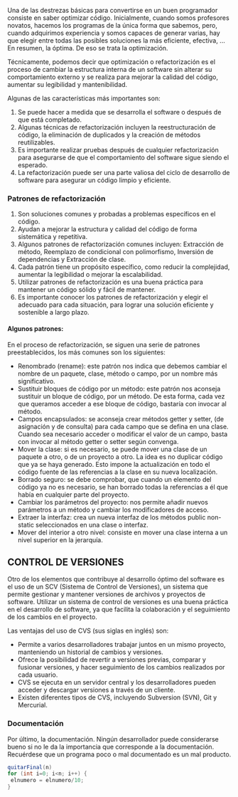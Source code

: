 Una de las destrezas básicas para convertirse en un buen programador consiste en saber optimizar código. Inicialmente, cuando somos profesores novatos, hacemos los programas de la única forma que sabemos, pero, cuando adquirimos experiencia y somos capaces de generar varias, hay que elegir entre todas las posibles soluciones la más eficiente, efectiva, ... En resumen, la óptima. De eso se trata la optimización.

Técnicamente, podemos decir que optimización o refactorización es el proceso de cambiar la estructura interna de un software sin alterar su comportamiento externo y se realiza para mejorar la calidad del código, aumentar su legibilidad y mantenibilidad.

Algunas de las características más importantes son:

1. Se puede hacer a medida que se desarrolla el software o después de que está completado.
2. Algunas técnicas de refactorización incluyen la reestructuración de código, la eliminación de duplicados y la creación de métodos reutilizables.
3. Es importante realizar pruebas después de cualquier refactorización para asegurarse de que el comportamiento del software sigue siendo el esperado.
4. La refactorización puede ser una parte valiosa del ciclo de desarrollo de software para asegurar un código limpio y eficiente.

### Patrones de refactorización

1. Son soluciones comunes y probadas a problemas específicos en el código.
2. Ayudan a mejorar la estructura y calidad del código de forma sistemática y repetitiva.
3. Algunos patrones de refactorización comunes incluyen: Extracción de método, Reemplazo de condicional con polimorfismo, Inversión de dependencias y Extracción de clase.
4. Cada patrón tiene un propósito específico, como reducir la complejidad, aumentar la legibilidad o mejorar la escalabilidad.
5. Utilizar patrones de refactorización es una buena práctica para mantener un código sólido y fácil de mantener.
6. Es importante conocer los patrones de refactorización y elegir el adecuado para cada situación, para lograr una solución eficiente y sostenible a largo plazo.

#### Algunos patrones:

En el proceso de refactorización, se siguen una serie de patrones preestablecidos, los más comunes son los siguientes:

- Renombrado (rename): este patrón nos indica que debemos cambiar el nombre de un paquete, clase, método o campo, por un nombre más significativo.
- Sustituir bloques de código por un método: este patrón nos aconseja sustituir un bloque de código, por un método. De esta forma, cada vez que queramos acceder a ese bloque de código, bastaría con invocar al método.
- Campos encapsulados: se aconseja crear métodos getter y setter, (de asignación y de consulta) para cada campo que se defina en una clase. Cuando sea necesario acceder o modificar el valor de un campo, basta con invocar al método getter o setter según convenga.
- Mover la clase: si es necesario, se puede mover una clase de un paquete a otro, o de un proyecto a otro. La idea es no duplicar código que ya se haya generado. Esto impone la actualización en todo el código fuente de las referencias a la clase en su nueva localización.
- Borrado seguro: se debe comprobar, que cuando un elemento del código ya no es necesario, se han borrado todas la referencias a él que había en cualquier parte del proyecto.
- Cambiar los parámetros del proyecto: nos permite añadir nuevos parámetros a un método y cambiar los modificadores de acceso.
- Extraer la interfaz: crea un nueva interfaz de los métodos public non-static seleccionados en una clase o interfaz.
- Mover del interior a otro nivel: consiste en mover una clase interna a un nivel superior en la jerarquía.



## CONTROL DE VERSIONES

Otro de los elementos que contribuye al desarrollo óptimo del software es el uso de un SCV (Sistema de Control de Versiones), un sistema que permite gestionar y mantener versiones de archivos y proyectos de software. Utilizar un sistema de control de versiones es una buena práctica en el  desarrollo de software, ya que facilita la colaboración y el seguimiento de los cambios en el proyecto.

Las ventajas del uso de CVS (sus siglas en inglés) son:

- Permite a varios desarrolladores trabajar juntos en un mismo proyecto, manteniendo un historial de cambios y versiones.
- Ofrece la posibilidad de revertir a versiones previas, comparar y fusionar versiones, y hacer seguimiento de los cambios realizados por cada usuario.
- CVS se ejecuta en un servidor central y los desarrolladores pueden acceder y descargar versiones a través de un cliente.
- Existen diferentes tipos de CVS, incluyendo Subversion (SVN), Git y Mercurial.



### Documentación

Por último, la documentación. Ningún desarrollador puede considerarse bueno si no le da la importancia que corresponde a la documentación. Recuérdese que un programa poco o mal documentado es un mal producto.



```java
quitarFinal(n)
for (int i=0; i<n; i++) {
 elnumero = elnumero/10;   
}
```








